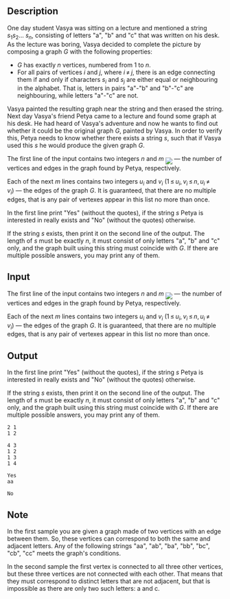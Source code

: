## Description

<div><p>One day student Vasya was sitting on a lecture and mentioned a string <span class="tex-span"><i>s</i><sub class="lower-index">1</sub><i>s</i><sub class="lower-index">2</sub>... <i>s</i><sub class="lower-index"><i>n</i></sub></span>, consisting of letters "<span class="tex-font-style-tt">a</span>", "<span class="tex-font-style-tt">b</span>" and "<span class="tex-font-style-tt">c</span>" that was written on his desk. As the lecture was boring, Vasya decided to complete the picture by composing a graph <span class="tex-span"><i>G</i></span> with the following properties: </p><ul> <li> <span class="tex-span"><i>G</i></span> has exactly <span class="tex-span"><i>n</i></span> vertices, numbered from <span class="tex-span">1</span> to <span class="tex-span"><i>n</i></span>. </li><li> For all pairs of vertices <span class="tex-span"><i>i</i></span> and <span class="tex-span"><i>j</i></span>, where <span class="tex-span"><i>i</i> ≠ <i>j</i></span>, there is an edge connecting them <span class="tex-font-style-bf">if and only if</span> characters <span class="tex-span"><i>s</i><sub class="lower-index"><i>i</i></sub></span> and <span class="tex-span"><i>s</i><sub class="lower-index"><i>j</i></sub></span> are either equal or neighbouring in the alphabet. That is, letters in pairs "<span class="tex-font-style-tt">a</span>"-"<span class="tex-font-style-tt">b</span>" and "<span class="tex-font-style-tt">b</span>"-"<span class="tex-font-style-tt">c</span>" are neighbouring, while letters "<span class="tex-font-style-tt">a</span>"-"<span class="tex-font-style-tt">c</span>" are not. </li></ul><p>Vasya painted the resulting graph near the string and then erased the string. Next day Vasya's friend Petya came to a lecture and found some graph at his desk. He had heard of Vasya's adventure and now he wants to find out whether it could be the original graph <span class="tex-span"><i>G</i></span>, painted by Vasya. In order to verify this, Petya needs to know whether there exists a string <span class="tex-span"><i>s</i></span>, such that if Vasya used this <span class="tex-span"><i>s</i></span> he would produce the given graph <span class="tex-span"><i>G</i></span>.</p></div><div class="input-specification"><p>The first line of the input contains two integers <span class="tex-span"><i>n</i></span> and <span class="tex-span"><i>m</i></span> <img align="middle" class="tex-formula" src="file://cuJbyX7A.png" style="max-width: 100.0%;max-height: 100.0%;">&nbsp;— the number of vertices and edges in the graph found by Petya, respectively.</p><p>Each of the next <span class="tex-span"><i>m</i></span> lines contains two integers <span class="tex-span"><i>u</i><sub class="lower-index"><i>i</i></sub></span> and <span class="tex-span"><i>v</i><sub class="lower-index"><i>i</i></sub></span> <span class="tex-span">(1 ≤ <i>u</i><sub class="lower-index"><i>i</i></sub>, <i>v</i><sub class="lower-index"><i>i</i></sub> ≤ <i>n</i>, <i>u</i><sub class="lower-index"><i>i</i></sub> ≠ <i>v</i><sub class="lower-index"><i>i</i></sub>)</span>&nbsp;— the edges of the graph <span class="tex-span"><i>G</i></span>. It is guaranteed, that there are no multiple edges, that is any pair of vertexes appear in this list no more than once.</p></div><div class="output-specification"><p>In the first line print "<span class="tex-font-style-tt">Yes</span>" (without the quotes), if the string <span class="tex-span"><i>s</i></span> Petya is interested in really exists and "<span class="tex-font-style-tt">No</span>" (without the quotes) otherwise.</p><p>If the string <span class="tex-span"><i>s</i></span> exists, then print it on the second line of the output. The length of <span class="tex-span"><i>s</i></span> must be exactly <span class="tex-span"><i>n</i></span>, it must consist of only letters "<span class="tex-font-style-tt">a</span>", "<span class="tex-font-style-tt">b</span>" and "<span class="tex-font-style-tt">c</span>" only, and the graph built using this string must coincide with <span class="tex-span"><i>G</i></span>. If there are multiple possible answers, you may print any of them.</p></div>

## Input

<p>The first line of the input contains two integers <span class="tex-span"><i>n</i></span> and <span class="tex-span"><i>m</i></span> <img align="middle" class="tex-formula" src="file://cuJbyX7A.png" style="max-width: 100.0%;max-height: 100.0%;">&nbsp;— the number of vertices and edges in the graph found by Petya, respectively.</p><p>Each of the next <span class="tex-span"><i>m</i></span> lines contains two integers <span class="tex-span"><i>u</i><sub class="lower-index"><i>i</i></sub></span> and <span class="tex-span"><i>v</i><sub class="lower-index"><i>i</i></sub></span> <span class="tex-span">(1 ≤ <i>u</i><sub class="lower-index"><i>i</i></sub>, <i>v</i><sub class="lower-index"><i>i</i></sub> ≤ <i>n</i>, <i>u</i><sub class="lower-index"><i>i</i></sub> ≠ <i>v</i><sub class="lower-index"><i>i</i></sub>)</span>&nbsp;— the edges of the graph <span class="tex-span"><i>G</i></span>. It is guaranteed, that there are no multiple edges, that is any pair of vertexes appear in this list no more than once.</p>

## Output

<p>In the first line print "<span class="tex-font-style-tt">Yes</span>" (without the quotes), if the string <span class="tex-span"><i>s</i></span> Petya is interested in really exists and "<span class="tex-font-style-tt">No</span>" (without the quotes) otherwise.</p><p>If the string <span class="tex-span"><i>s</i></span> exists, then print it on the second line of the output. The length of <span class="tex-span"><i>s</i></span> must be exactly <span class="tex-span"><i>n</i></span>, it must consist of only letters "<span class="tex-font-style-tt">a</span>", "<span class="tex-font-style-tt">b</span>" and "<span class="tex-font-style-tt">c</span>" only, and the graph built using this string must coincide with <span class="tex-span"><i>G</i></span>. If there are multiple possible answers, you may print any of them.</p>





```input1
2 1
1 2

```




```input2
4 3
1 2
1 3
1 4

```




```output1
Yes
aa

```




```output2
No

```



## Note

<p>In the first sample you are given a graph made of two vertices with an edge between them. So, these vertices can correspond to both the same and adjacent letters. Any of the following strings <span class="tex-font-style-tt">"</span>aa<span class="tex-font-style-tt">"</span>, <span class="tex-font-style-tt">"</span>ab<span class="tex-font-style-tt">"</span>, <span class="tex-font-style-tt">"</span>ba<span class="tex-font-style-tt">"</span>, <span class="tex-font-style-tt">"</span>bb<span class="tex-font-style-tt">"</span>, <span class="tex-font-style-tt">"</span>bc<span class="tex-font-style-tt">"</span>, <span class="tex-font-style-tt">"</span>cb<span class="tex-font-style-tt">"</span>, <span class="tex-font-style-tt">"</span>cc<span class="tex-font-style-tt">"</span> meets the graph's conditions. </p><p>In the second sample the first vertex is connected to all three other vertices, but these three vertices are not connected with each other. That means that they must correspond to distinct letters that are not adjacent, but that is impossible as there are only two such letters: a and c.</p>
